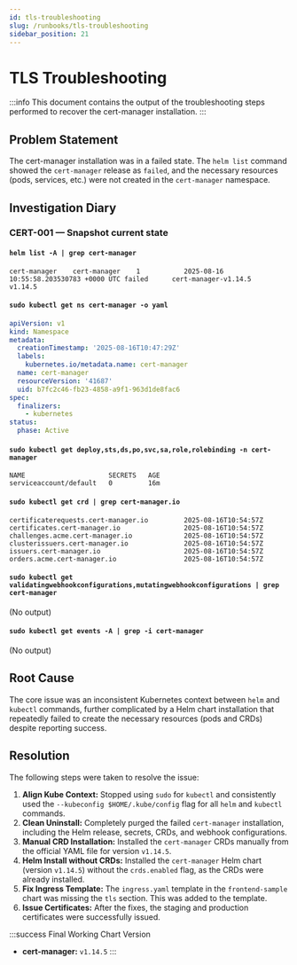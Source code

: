 ```yaml
---
id: tls-troubleshooting
slug: /runbooks/tls-troubleshooting
sidebar_position: 21
---
```


# TLS Troubleshooting

:::info This document contains the output of the troubleshooting steps performed to recover the cert-manager installation. :::

## Problem Statement

The cert-manager installation was in a failed state. The `helm list` command showed the `cert-manager` release as `failed`, and the necessary resources (pods, services, etc.) were not created in the `cert-manager` namespace.

## Investigation Diary

### CERT-001 — Snapshot current state

#### `helm list -A | grep cert-manager`

```
cert-manager   	cert-manager	1       	2025-08-16 10:55:58.203530783 +0000 UTC	failed  	cert-manager-v1.14.5 	v1.14.5
```

#### `sudo kubectl get ns cert-manager -o yaml`

```yaml
apiVersion: v1
kind: Namespace
metadata:
  creationTimestamp: '2025-08-16T10:47:29Z'
  labels:
    kubernetes.io/metadata.name: cert-manager
  name: cert-manager
  resourceVersion: '41687'
  uid: b7fc2c46-fb23-4858-a9f1-963d1de8fac6
spec:
  finalizers:
    - kubernetes
status:
  phase: Active
```

#### `sudo kubectl get deploy,sts,ds,po,svc,sa,role,rolebinding -n cert-manager`

```
NAME                     SECRETS   AGE
serviceaccount/default   0         16m
```

#### `sudo kubectl get crd | grep cert-manager.io`

```
certificaterequests.cert-manager.io         2025-08-16T10:54:57Z
certificates.cert-manager.io                2025-08-16T10:54:57Z
challenges.acme.cert-manager.io             2025-08-16T10:54:57Z
clusterissuers.cert-manager.io              2025-08-16T10:54:57Z
issuers.cert-manager.io                     2025-08-16T10:54:57Z
orders.acme.cert-manager.io                 2025-08-16T10:54:57Z
```

#### `sudo kubectl get validatingwebhookconfigurations,mutatingwebhookconfigurations | grep cert-manager`

(No output)

#### `sudo kubectl get events -A | grep -i cert-manager`

(No output)

## Root Cause

The core issue was an inconsistent Kubernetes context between `helm` and `kubectl` commands, further complicated by a Helm chart installation that repeatedly failed to create the necessary resources (pods and CRDs) despite reporting success.

## Resolution

The following steps were taken to resolve the issue:

1.  **Align Kube Context:** Stopped using `sudo` for `kubectl` and consistently used the `--kubeconfig $HOME/.kube/config` flag for all `helm` and `kubectl` commands.
2.  **Clean Uninstall:** Completely purged the failed `cert-manager` installation, including the Helm release, secrets, CRDs, and webhook configurations.
3.  **Manual CRD Installation:** Installed the `cert-manager` CRDs manually from the official YAML file for version `v1.14.5`.
4.  **Helm Install without CRDs:** Installed the `cert-manager` Helm chart (version `v1.14.5`) without the `crds.enabled` flag, as the CRDs were already installed.
5.  **Fix Ingress Template:** The `ingress.yaml` template in the `frontend-sample` chart was missing the `tls` section. This was added to the template.
6.  **Issue Certificates:** After the fixes, the staging and production certificates were successfully issued.

:::success Final Working Chart Version

- **cert-manager:** `v1.14.5` :::
